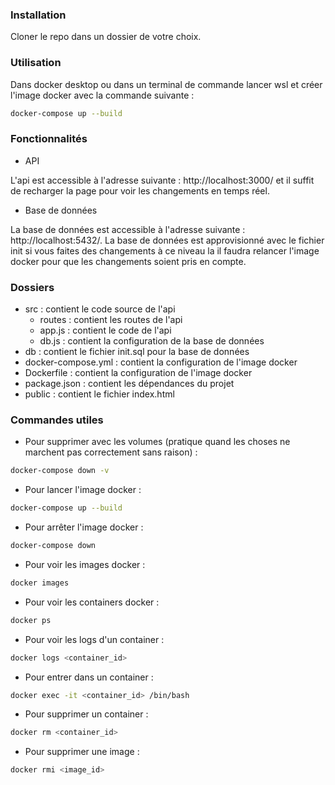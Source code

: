  ### Installation 

 Cloner le repo dans un dossier de votre choix. 

### Utilisation

Dans docker desktop ou dans un terminal de commande lancer wsl et créer l'image docker avec la commande suivante : 

```bash
docker-compose up --build
```


### Fonctionnalités

- API 

L'api est accessible à l'adresse suivante : http://localhost:3000/ et il suffit de recharger la page pour voir les changements en temps réel.

- Base de données

La base de données est accessible à l'adresse suivante : http://localhost:5432/. La base de données est approvisionné avec le fichier init si vous faites des changements à ce niveau la il faudra relancer l'image docker pour que les changements soient pris en compte.


### Dossiers

- src : contient le code source de l'api
    - routes : contient les routes de l'api
    - app.js : contient le code de l'api
    - db.js : contient la configuration de la base de données
- db : contient le fichier init.sql pour la base de données
- docker-compose.yml : contient la configuration de l'image docker
- Dockerfile : contient la configuration de l'image docker
- package.json : contient les dépendances du projet
- public : contient le fichier index.html


### Commandes utiles

- Pour supprimer avec les volumes (pratique quand les choses ne marchent pas correctement sans raison) : 

```bash
docker-compose down -v
```

- Pour lancer l'image docker : 

```bash
docker-compose up --build
```

- Pour arrêter l'image docker : 

```bash
docker-compose down
```

- Pour voir les images docker : 

```bash
docker images
```

- Pour voir les containers docker : 

```bash
docker ps
```

- Pour voir les logs d'un container : 

```bash
docker logs <container_id>
```

- Pour entrer dans un container : 

```bash
docker exec -it <container_id> /bin/bash
```

- Pour supprimer un container : 

```bash
docker rm <container_id>
```

- Pour supprimer une image : 

```bash
docker rmi <image_id>
```




